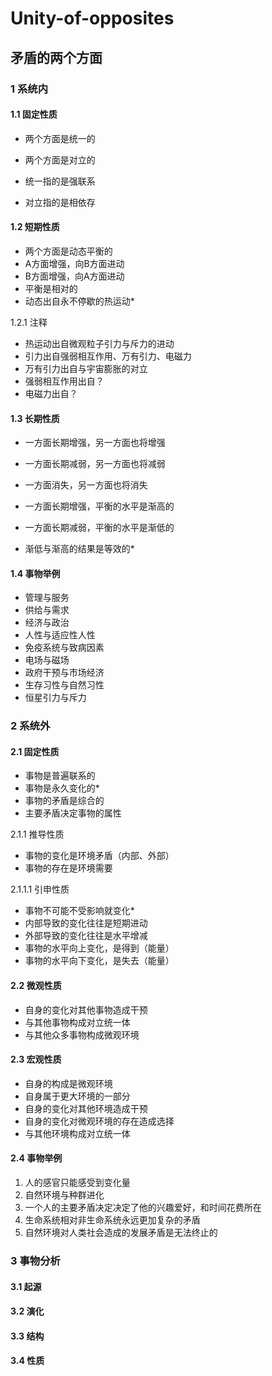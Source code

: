 # Unity-of-opposites


## 矛盾的两个方面

### 1 系统内

#### 1.1 固定性质
- 两个方面是统一的
- 两个方面是对立的

- 统一指的是强联系
- 对立指的是相依存

#### 1.2 短期性质
- 两个方面是动态平衡的
- A方面增强，向B方面进动
- B方面增强，向A方面进动
- 平衡是相对的
- 动态出自永不停歇的热运动* 
  
1.2.1 注释
- 热运动出自微观粒子引力与斥力的进动
- 引力出自强弱相互作用、万有引力、电磁力
- 万有引力出自与宇宙膨胀的对立
- 强弱相互作用出自？
- 电磁力出自？
  
#### 1.3 长期性质
- 一方面长期增强，另一方面也将增强
- 一方面长期减弱，另一方面也将减弱
- 一方面消失，另一方面也将消失

- 一方面长期增强，平衡的水平是渐高的
- 一方面长期减弱，平衡的水平是渐低的
- 渐低与渐高的结果是等效的*

#### 1.4 事物举例
- 管理与服务
- 供给与需求
- 经济与政治
- 人性与适应性人性
- 免疫系统与致病因素
- 电场与磁场
- 政府干预与市场经济
- 生存习性与自然习性
- 恒星引力与斥力


### 2 系统外
#### 2.1 固定性质
- 事物是普遍联系的
- 事物是永久变化的*
- 事物的矛盾是综合的
- 主要矛盾决定事物的属性

2.1.1 推导性质
- 事物的变化是环境矛盾（内部、外部）
- 事物的存在是环境需要

2.1.1.1 引申性质
- 事物不可能不受影响就变化*
- 内部导致的变化往往是短期进动
- 外部导致的变化往往是水平增减
- 事物的水平向上变化，是得到（能量）
- 事物的水平向下变化，是失去（能量）

#### 2.2 微观性质
- 自身的变化对其他事物造成干预
- 与其他事物构成对立统一体
- 与其他众多事物构成微观环境

#### 2.3 宏观性质
- 自身的构成是微观环境
- 自身属于更大环境的一部分
- 自身的变化对其他环境造成干预
- 自身的变化对微观环境的存在造成选择
- 与其他环境构成对立统一体

#### 2.4 事物举例
1. 人的感官只能感受到变化量
1. 自然环境与种群进化
1. 一个人的主要矛盾决定决定了他的兴趣爱好，和时间花费所在
1. 生命系统相对非生命系统永远更加复杂的矛盾
1. 自然环境对人类社会造成的发展矛盾是无法终止的


### 3 事物分析

#### 3.1 起源

#### 3.2 演化

#### 3.3 结构

#### 3.4 性质
